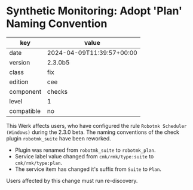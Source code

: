 [//]: # (werk v2)
# Synthetic Monitoring: Adopt 'Plan' Naming Convention

key        | value
---------- | ---
date       | 2024-04-09T11:39:57+00:00
version    | 2.3.0b5
class      | fix
edition    | cee
component  | checks
level      | 1
compatible | no

This Werk affects users, who have configured the rule `Robotmk Scheduler (Windows)` during the 2.3.0
beta. The naming conventions of the check plugin `robotmk_suite` have been reworked.

* Plugin was renamed from `robotmk_suite` to `robotmk_plan`.
* Service label value changed from `cmk/rmk/type:suite` to `cmk/rmk/type:plan`.
* The service item has changed it's suffix from `Suite` to `Plan`.

Users affected by this change must run re-discovery.
